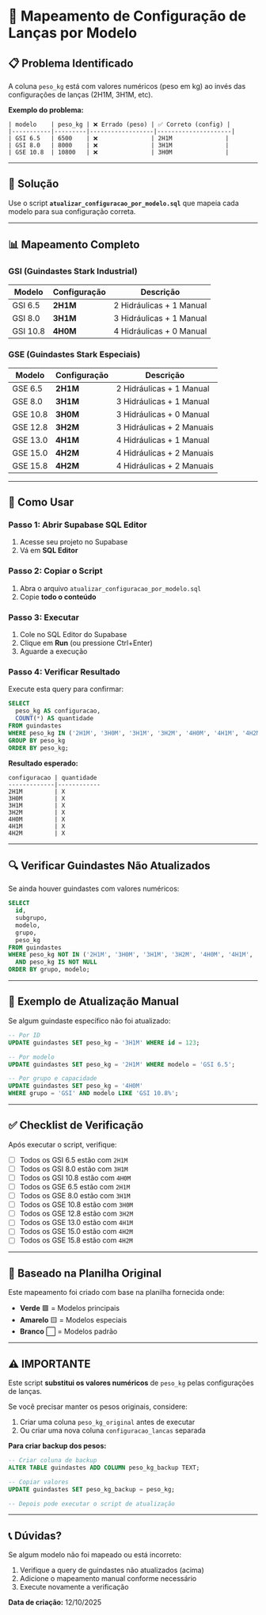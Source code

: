 # 🎯 Mapeamento de Configuração de Lanças por Modelo

## 📋 Problema Identificado

A coluna `peso_kg` está com valores numéricos (peso em kg) ao invés das configurações de lanças (2H1M, 3H1M, etc).

**Exemplo do problema:**
```
| modelo    | peso_kg | ❌ Errado (peso) | ✅ Correto (config) |
|-----------|---------|------------------|---------------------|
| GSI 6.5   | 6500    | ❌               | 2H1M               |
| GSI 8.0   | 8000    | ❌               | 3H1M               |
| GSE 10.8  | 10800   | ❌               | 3H0M               |
```

---

## 🔧 Solução

Use o script **`atualizar_configuracao_por_modelo.sql`** que mapeia cada modelo para sua configuração correta.

---

## 📊 Mapeamento Completo

### GSI (Guindastes Stark Industrial)

| Modelo  | Configuração | Descrição                    |
|---------|--------------|------------------------------|
| GSI 6.5 | **2H1M**     | 2 Hidráulicas + 1 Manual     |
| GSI 8.0 | **3H1M**     | 3 Hidráulicas + 1 Manual     |
| GSI 10.8| **4H0M**     | 4 Hidráulicas + 0 Manual     |

### GSE (Guindastes Stark Especiais)

| Modelo   | Configuração | Descrição                    |
|----------|--------------|------------------------------|
| GSE 6.5  | **2H1M**     | 2 Hidráulicas + 1 Manual     |
| GSE 8.0  | **3H1M**     | 3 Hidráulicas + 1 Manual     |
| GSE 10.8 | **3H0M**     | 3 Hidráulicas + 0 Manual     |
| GSE 12.8 | **3H2M**     | 3 Hidráulicas + 2 Manuais    |
| GSE 13.0 | **4H1M**     | 4 Hidráulicas + 1 Manual     |
| GSE 15.0 | **4H2M**     | 4 Hidráulicas + 2 Manuais    |
| GSE 15.8 | **4H2M**     | 4 Hidráulicas + 2 Manuais    |

---

## 🚀 Como Usar

### Passo 1: Abrir Supabase SQL Editor
1. Acesse seu projeto no Supabase
2. Vá em **SQL Editor**

### Passo 2: Copiar o Script
1. Abra o arquivo `atualizar_configuracao_por_modelo.sql`
2. Copie **todo o conteúdo**

### Passo 3: Executar
1. Cole no SQL Editor do Supabase
2. Clique em **Run** (ou pressione Ctrl+Enter)
3. Aguarde a execução

### Passo 4: Verificar Resultado
Execute esta query para confirmar:

```sql
SELECT 
  peso_kg AS configuracao,
  COUNT(*) AS quantidade
FROM guindastes
WHERE peso_kg IN ('2H1M', '3H0M', '3H1M', '3H2M', '4H0M', '4H1M', '4H2M')
GROUP BY peso_kg
ORDER BY peso_kg;
```

**Resultado esperado:**
```
configuracao | quantidade
-------------|------------
2H1M         | X
3H0M         | X
3H1M         | X
3H2M         | X
4H0M         | X
4H1M         | X
4H2M         | X
```

---

## 🔍 Verificar Guindastes Não Atualizados

Se ainda houver guindastes com valores numéricos:

```sql
SELECT 
  id,
  subgrupo,
  modelo,
  grupo,
  peso_kg
FROM guindastes
WHERE peso_kg NOT IN ('2H1M', '3H0M', '3H1M', '3H2M', '4H0M', '4H1M', '4H2M')
  AND peso_kg IS NOT NULL
ORDER BY grupo, modelo;
```

---

## 📝 Exemplo de Atualização Manual

Se algum guindaste específico não foi atualizado:

```sql
-- Por ID
UPDATE guindastes SET peso_kg = '3H1M' WHERE id = 123;

-- Por modelo
UPDATE guindastes SET peso_kg = '2H1M' WHERE modelo = 'GSI 6.5';

-- Por grupo e capacidade
UPDATE guindastes SET peso_kg = '4H0M' 
WHERE grupo = 'GSI' AND modelo LIKE 'GSI 10.8%';
```

---

## ✅ Checklist de Verificação

Após executar o script, verifique:

- [ ] Todos os GSI 6.5 estão com `2H1M`
- [ ] Todos os GSI 8.0 estão com `3H1M`
- [ ] Todos os GSI 10.8 estão com `4H0M`
- [ ] Todos os GSE 6.5 estão com `2H1M`
- [ ] Todos os GSE 8.0 estão com `3H1M`
- [ ] Todos os GSE 10.8 estão com `3H0M`
- [ ] Todos os GSE 12.8 estão com `3H2M`
- [ ] Todos os GSE 13.0 estão com `4H1M`
- [ ] Todos os GSE 15.0 estão com `4H2M`
- [ ] Todos os GSE 15.8 estão com `4H2M`

---

## 🎨 Baseado na Planilha Original

Este mapeamento foi criado com base na planilha fornecida onde:
- **Verde** 🟩 = Modelos principais
- **Amarelo** 🟨 = Modelos especiais
- **Branco** ⬜ = Modelos padrão

---

## ⚠️ IMPORTANTE

Este script **substitui os valores numéricos** de `peso_kg` pelas configurações de lanças.

Se você precisar manter os pesos originais, considere:
1. Criar uma coluna `peso_kg_original` antes de executar
2. Ou criar uma nova coluna `configuracao_lancas` separada

**Para criar backup dos pesos:**
```sql
-- Criar coluna de backup
ALTER TABLE guindastes ADD COLUMN peso_kg_backup TEXT;

-- Copiar valores
UPDATE guindastes SET peso_kg_backup = peso_kg;

-- Depois pode executar o script de atualização
```

---

## 📞 Dúvidas?

Se algum modelo não foi mapeado ou está incorreto:
1. Verifique a query de guindastes não atualizados (acima)
2. Adicione o mapeamento manual conforme necessário
3. Execute novamente a verificação

**Data de criação:** 12/10/2025

